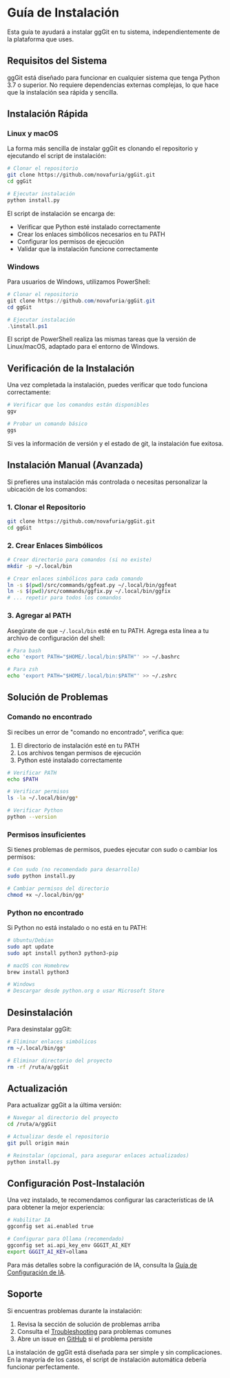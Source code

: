 # Guía de Instalación

Esta guía te ayudará a instalar ggGit en tu sistema, independientemente de la plataforma que uses.

## Requisitos del Sistema

ggGit está diseñado para funcionar en cualquier sistema que tenga Python 3.7 o superior. No requiere dependencias externas complejas, lo que hace que la instalación sea rápida y sencilla.

## Instalación Rápida

### Linux y macOS

La forma más sencilla de instalar ggGit es clonando el repositorio y ejecutando el script de instalación:

```bash
# Clonar el repositorio
git clone https://github.com/novafuria/ggGit.git
cd ggGit

# Ejecutar instalación
python install.py
```

El script de instalación se encarga de:
- Verificar que Python esté instalado correctamente
- Crear los enlaces simbólicos necesarios en tu PATH
- Configurar los permisos de ejecución
- Validar que la instalación funcione correctamente

### Windows

Para usuarios de Windows, utilizamos PowerShell:

```powershell
# Clonar el repositorio
git clone https://github.com/novafuria/ggGit.git
cd ggGit

# Ejecutar instalación
.\install.ps1
```

El script de PowerShell realiza las mismas tareas que la versión de Linux/macOS, adaptado para el entorno de Windows.

## Verificación de la Instalación

Una vez completada la instalación, puedes verificar que todo funciona correctamente:

```bash
# Verificar que los comandos están disponibles
ggv

# Probar un comando básico
ggs
```

Si ves la información de versión y el estado de git, la instalación fue exitosa.

## Instalación Manual (Avanzada)

Si prefieres una instalación más controlada o necesitas personalizar la ubicación de los comandos:

### 1. Clonar el Repositorio

```bash
git clone https://github.com/novafuria/ggGit.git
cd ggGit
```

### 2. Crear Enlaces Simbólicos

```bash
# Crear directorio para comandos (si no existe)
mkdir -p ~/.local/bin

# Crear enlaces simbólicos para cada comando
ln -s $(pwd)/src/commands/ggfeat.py ~/.local/bin/ggfeat
ln -s $(pwd)/src/commands/ggfix.py ~/.local/bin/ggfix
# ... repetir para todos los comandos
```

### 3. Agregar al PATH

Asegúrate de que `~/.local/bin` esté en tu PATH. Agrega esta línea a tu archivo de configuración del shell:

```bash
# Para bash
echo 'export PATH="$HOME/.local/bin:$PATH"' >> ~/.bashrc

# Para zsh
echo 'export PATH="$HOME/.local/bin:$PATH"' >> ~/.zshrc
```

## Solución de Problemas

### Comando no encontrado

Si recibes un error de "comando no encontrado", verifica que:

1. El directorio de instalación esté en tu PATH
2. Los archivos tengan permisos de ejecución
3. Python esté instalado correctamente

```bash
# Verificar PATH
echo $PATH

# Verificar permisos
ls -la ~/.local/bin/gg*

# Verificar Python
python --version
```

### Permisos insuficientes

Si tienes problemas de permisos, puedes ejecutar con sudo o cambiar los permisos:

```bash
# Con sudo (no recomendado para desarrollo)
sudo python install.py

# Cambiar permisos del directorio
chmod +x ~/.local/bin/gg*
```

### Python no encontrado

Si Python no está instalado o no está en tu PATH:

```bash
# Ubuntu/Debian
sudo apt update
sudo apt install python3 python3-pip

# macOS con Homebrew
brew install python3

# Windows
# Descargar desde python.org o usar Microsoft Store
```

## Desinstalación

Para desinstalar ggGit:

```bash
# Eliminar enlaces simbólicos
rm ~/.local/bin/gg*

# Eliminar directorio del proyecto
rm -rf /ruta/a/ggGit
```

## Actualización

Para actualizar ggGit a la última versión:

```bash
# Navegar al directorio del proyecto
cd /ruta/a/ggGit

# Actualizar desde el repositorio
git pull origin main

# Reinstalar (opcional, para asegurar enlaces actualizados)
python install.py
```

## Configuración Post-Instalación

Una vez instalado, te recomendamos configurar las características de IA para obtener la mejor experiencia:

```bash
# Habilitar IA
ggconfig set ai.enabled true

# Configurar para Ollama (recomendado)
ggconfig set ai.api_key_env GGGIT_AI_KEY
export GGGIT_AI_KEY=ollama
```

Para más detalles sobre la configuración de IA, consulta la [Guía de Configuración de IA](ai-setup.md).

## Soporte

Si encuentras problemas durante la instalación:

1. Revisa la sección de solución de problemas arriba
2. Consulta el [Troubleshooting](troubleshooting.md) para problemas comunes
3. Abre un issue en [GitHub](https://github.com/novafuria/ggGit/issues) si el problema persiste

La instalación de ggGit está diseñada para ser simple y sin complicaciones. En la mayoría de los casos, el script de instalación automática debería funcionar perfectamente.
